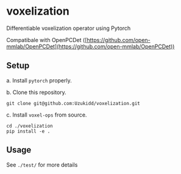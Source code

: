 # voxelization

Differentiable voxelization operator using Pytorch

Compatibale with OpenPCDet ([https://github.com/open-mmlab/OpenPCDet](https://github.com/open-mmlab/OpenPCDet))

## Setup

a. Install  `pytorch` properly.

b. Clone this repository.

```shell
git clone git@github.com:Uzukidd/voxelization.git
```

c. Install `voxel-ops` from source.

```shell
cd ./voxelization
pip install -e .
```

## Usage

See `./test/` for more details
